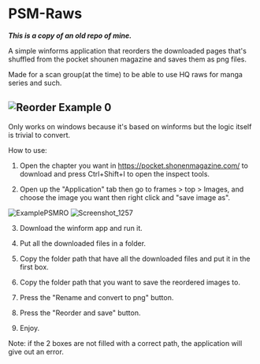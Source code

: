 # PSM-Raws
***This is a copy of an old repo of mine.***

A simple winforms application that reorders the downloaded pages that's shuffled from the pocket shounen magazine and saves them as png files.

Made for a scan group(at the time) to be able to use HQ raws for manga series and such.

![Reorder Example 0](https://user-images.githubusercontent.com/32362046/119033532-fd9bd700-b9b5-11eb-86bd-3c79e89567c7.png)
------------------------------

Only works on windows because it's based on winforms but the logic itself is trivial to convert.

How to use:

1) Open the chapter you want in https://pocket.shonenmagazine.com/ to download and press Ctrl+Shift+I to open the inspect tools.

2) Open up the "Application" tab then go to frames > top > Images, and choose the image you want then right click and "save image as".

![ExamplePSMRO](https://user-images.githubusercontent.com/32362046/119030943-31293200-b9b3-11eb-95de-6972c2ddf8d0.jpg)
![Screenshot_1257](https://user-images.githubusercontent.com/32362046/119030502-a3e5dd80-b9b2-11eb-8fce-d5cd6d30f2b4.png)

3) Download the winform app and run it.

4) Put all the downloaded files in a folder.

5) Copy the folder path that have all the downloaded files and put it in the first box.

6) Copy the folder path that you want to save the reordered images to. 

7) Press the "Rename and convert to png" button.

8) Press the "Reorder and save" button.

9) Enjoy.

Note: if the 2 boxes are not filled with a correct path, the application will give out an error.
